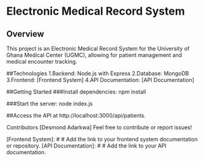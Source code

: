 # Electronic Medical Record System
## Overview
This project is an Electronic Medical Record System for the University of Ghana Medical Center (UGMC), allowing for patient management and medical encounter tracking.

##Technologies
1.Backend: Node.js with Express
2.Database: MongoDB
3.Frontend: [Frontend System]
4.API Documentation: [API Documentation]

##Getting Started
###Install dependencies:
npm install

###Start the server:
node index.js

##Access the API at http://localhost:3000/api/patients.

Contributors
[Desmond Adarkwa]
Feel free to contribute or report issues!

[Frontend System]: # # Add the link to your frontend system documentation or repository.
[API Documentation]: # # Add the link to your API documentation.

